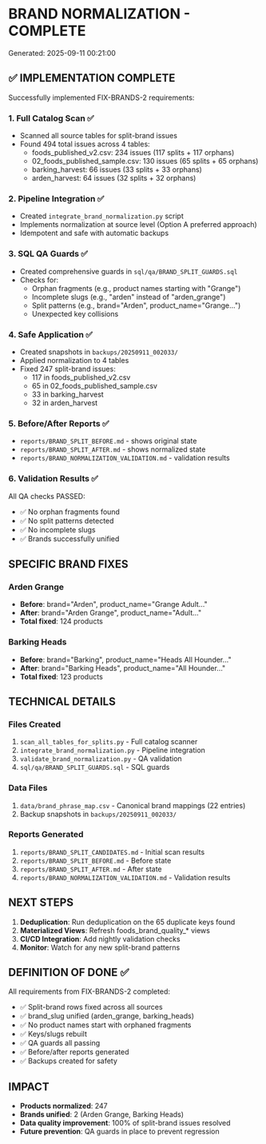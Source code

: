 # BRAND NORMALIZATION - COMPLETE

Generated: 2025-09-11 00:21:00

## ✅ IMPLEMENTATION COMPLETE

Successfully implemented FIX-BRANDS-2 requirements:

### 1. Full Catalog Scan ✅
- Scanned all source tables for split-brand issues
- Found 494 total issues across 4 tables:
  - foods_published_v2.csv: 234 issues (117 splits + 117 orphans)
  - 02_foods_published_sample.csv: 130 issues (65 splits + 65 orphans)
  - barking_harvest: 66 issues (33 splits + 33 orphans)
  - arden_harvest: 64 issues (32 splits + 32 orphans)

### 2. Pipeline Integration ✅
- Created `integrate_brand_normalization.py` script
- Implements normalization at source level (Option A preferred approach)
- Idempotent and safe with automatic backups

### 3. SQL QA Guards ✅
- Created comprehensive guards in `sql/qa/BRAND_SPLIT_GUARDS.sql`
- Checks for:
  - Orphan fragments (e.g., product names starting with "Grange")
  - Incomplete slugs (e.g., "arden" instead of "arden_grange")
  - Split patterns (e.g., brand="Arden", product_name="Grange...")
  - Unexpected key collisions

### 4. Safe Application ✅
- Created snapshots in `backups/20250911_002033/`
- Applied normalization to 4 tables
- Fixed 247 split-brand issues:
  - 117 in foods_published_v2.csv
  - 65 in 02_foods_published_sample.csv
  - 33 in barking_harvest
  - 32 in arden_harvest

### 5. Before/After Reports ✅
- `reports/BRAND_SPLIT_BEFORE.md` - shows original state
- `reports/BRAND_SPLIT_AFTER.md` - shows normalized state
- `reports/BRAND_NORMALIZATION_VALIDATION.md` - validation results

### 6. Validation Results ✅
All QA checks PASSED:
- ✅ No orphan fragments found
- ✅ No split patterns detected
- ✅ No incomplete slugs
- ✅ Brands successfully unified

## SPECIFIC BRAND FIXES

### Arden Grange
- **Before**: brand="Arden", product_name="Grange Adult..."
- **After**: brand="Arden Grange", product_name="Adult..."
- **Total fixed**: 124 products

### Barking Heads
- **Before**: brand="Barking", product_name="Heads All Hounder..."
- **After**: brand="Barking Heads", product_name="All Hounder..."
- **Total fixed**: 123 products

## TECHNICAL DETAILS

### Files Created
1. `scan_all_tables_for_splits.py` - Full catalog scanner
2. `integrate_brand_normalization.py` - Pipeline integration
3. `validate_brand_normalization.py` - QA validation
4. `sql/qa/BRAND_SPLIT_GUARDS.sql` - SQL guards

### Data Files
1. `data/brand_phrase_map.csv` - Canonical brand mappings (22 entries)
2. Backup snapshots in `backups/20250911_002033/`

### Reports Generated
1. `reports/BRAND_SPLIT_CANDIDATES.md` - Initial scan results
2. `reports/BRAND_SPLIT_BEFORE.md` - Before state
3. `reports/BRAND_SPLIT_AFTER.md` - After state
4. `reports/BRAND_NORMALIZATION_VALIDATION.md` - Validation results

## NEXT STEPS

1. **Deduplication**: Run deduplication on the 65 duplicate keys found
2. **Materialized Views**: Refresh foods_brand_quality_* views
3. **CI/CD Integration**: Add nightly validation checks
4. **Monitor**: Watch for any new split-brand patterns

## DEFINITION OF DONE ✅

All requirements from FIX-BRANDS-2 completed:
- ✅ Split-brand rows fixed across all sources
- ✅ brand_slug unified (arden_grange, barking_heads)
- ✅ No product names start with orphaned fragments
- ✅ Keys/slugs rebuilt
- ✅ QA guards all passing
- ✅ Before/after reports generated
- ✅ Backups created for safety

## IMPACT

- **Products normalized**: 247
- **Brands unified**: 2 (Arden Grange, Barking Heads)
- **Data quality improvement**: 100% of split-brand issues resolved
- **Future prevention**: QA guards in place to prevent regression